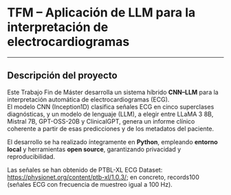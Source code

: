 # TFM – Aplicación de LLM para la interpretación de electrocardiogramas

---

## Descripción del proyecto
Este Trabajo Fin de Máster desarrolla un sistema híbrido **CNN–LLM** para la interpretación automática de electrocardiogramas (ECG).  
El modelo CNN (Inception1D) clasifica señales ECG en cinco superclases diagnósticas, y un modelo de lenguaje (LLM), a elegir entre LLaMA 3 8B, Mistral 7B, GPT-OSS-20B y ClinicalGPT, genera un informe clínico coherente a partir de esas predicciones y de los metadatos del paciente.

El desarrollo se ha realizado íntegramente en **Python**, empleando **entorno local** y herramientas **open source**, garantizando privacidad y reproducibilidad.

Las señales se han obtenido de PTBL-XL ECG Dataset: https://physionet.org/content/ptb-xl/1.0.3/; en concreto, records100 (señales ECG con frecuencia de muestreo igual a 100 Hz).
